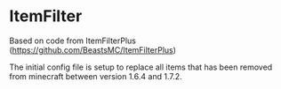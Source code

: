 ItemFilter
==============

Based on code from ItemFilterPlus (https://github.com/BeastsMC/ItemFilterPlus)

The initial config file is setup to replace all items that has been removed from minecraft between version 1.6.4 and 1.7.2.